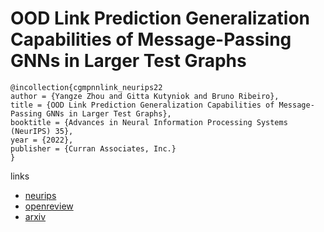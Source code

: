 # OOD Link Prediction Generalization Capabilities of Message-Passing GNNs in Larger Test Graphs

```
@incollection{cgmpnnlink_neurips22
author = {Yangze Zhou and Gitta Kutyniok and Bruno Ribeiro},
title = {OOD Link Prediction Generalization Capabilities of Message-Passing GNNs in Larger Test Graphs},
booktitle = {Advances in Neural Information Processing Systems (NeurIPS) 35},
year = {2022},
publisher = {Curran Associates, Inc.}
}
```

links
- [neurips](https://nips.cc/Conferences/2022/Schedule?showEvent=52920)
- [openreview](https://openreview.net/forum?id=q_AeTuxv02D)
- [arxiv](https://arxiv.org/abs/2205.15117)
